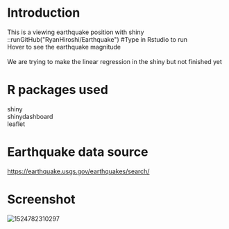# Introduction
This is a viewing earthquake position with shiny <br />
::runGitHub("RyanHiroshi/Earthquake") #Type in Rstudio to run <br />
Hover to see the earthquake magnitude <br />
<br />
We are trying to make the linear regression in the shiny but not finished yet


# R packages used
shiny <br />
shinydashboard <br />
leaflet <br />


# Earthquake data source
https://earthquake.usgs.gov/earthquakes/search/ <br/>

# Screenshot
![1524782310297](https://user-images.githubusercontent.com/35421157/39335436-4332048e-49dd-11e8-98f1-d6155403e851.jpg)

